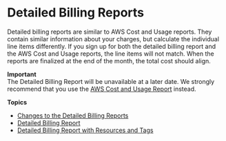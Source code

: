 # Detailed Billing Reports<a name="detailed-billing-reports"></a>

Detailed billing reports are similar to AWS Cost and Usage reports\. They contain similar information about your charges, but calculate the individual line items differently\. If you sign up for both the detailed billing report and the AWS Cost and Usage reports, the line items will not match\. When the reports are finalized at the end of the month, the total cost should align\. 

**Important**  
The Detailed Billing Report will be unavailable at a later date\. We strongly recommend that you use the [AWS Cost and Usage Report](billing-reports-costusage.md) instead\.

**Topics**
+ [Changes to the Detailed Billing Reports](detailed-billing-report-changes.md)
+ [Detailed Billing Report](DetailedBillingReport.md)
+ [Detailed Billing Report with Resources and Tags](reportstagsresources.md)